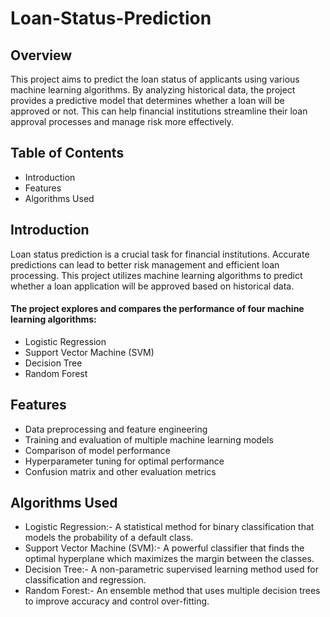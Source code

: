 # Loan-Status-Prediction

## Overview
This project aims to predict the loan status of applicants using various machine learning algorithms. By analyzing historical data, the project provides a predictive model that determines whether a loan will be approved or not. This can help financial institutions streamline their loan approval processes and manage risk more effectively.

## Table of Contents
- Introduction
- Features
- Algorithms Used

## Introduction
Loan status prediction is a crucial task for financial institutions. Accurate predictions can lead to better risk management and efficient loan processing. This project utilizes machine learning algorithms to predict whether a loan application will be approved based on historical data.

#### The project explores and compares the performance of four machine learning algorithms:

- Logistic Regression
- Support Vector Machine (SVM)
- Decision Tree
- Random Forest

## Features
- Data preprocessing and feature engineering
- Training and evaluation of multiple machine learning models
- Comparison of model performance
- Hyperparameter tuning for optimal performance
- Confusion matrix and other evaluation metrics

## Algorithms Used
- Logistic Regression:- A statistical method for binary classification that models the probability of a default class.
- Support Vector Machine (SVM):- A powerful classifier that finds the optimal hyperplane which maximizes the margin between the classes.
- Decision Tree:- A non-parametric supervised learning method used for classification and regression.
- Random Forest:- An ensemble method that uses multiple decision trees to improve accuracy and control over-fitting.
